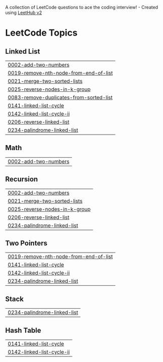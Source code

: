 A collection of LeetCode questions to ace the coding interview! - Created using [LeetHub v2](https://github.com/arunbhardwaj/LeetHub-2.0)
<!---LeetCode Topics Start-->
# LeetCode Topics
## Linked List
|  |
| ------- |
| [0002-add-two-numbers](https://github.com/yahina18/DSA_Solve/tree/master/0002-add-two-numbers) |
| [0019-remove-nth-node-from-end-of-list](https://github.com/yahina18/DSA_Solve/tree/master/0019-remove-nth-node-from-end-of-list) |
| [0021-merge-two-sorted-lists](https://github.com/yahina18/DSA_Solve/tree/master/0021-merge-two-sorted-lists) |
| [0025-reverse-nodes-in-k-group](https://github.com/yahina18/DSA_Solve/tree/master/0025-reverse-nodes-in-k-group) |
| [0083-remove-duplicates-from-sorted-list](https://github.com/yahina18/DSA_Solve/tree/master/0083-remove-duplicates-from-sorted-list) |
| [0141-linked-list-cycle](https://github.com/yahina18/DSA_Solve/tree/master/0141-linked-list-cycle) |
| [0142-linked-list-cycle-ii](https://github.com/yahina18/DSA_Solve/tree/master/0142-linked-list-cycle-ii) |
| [0206-reverse-linked-list](https://github.com/yahina18/DSA_Solve/tree/master/0206-reverse-linked-list) |
| [0234-palindrome-linked-list](https://github.com/yahina18/DSA_Solve/tree/master/0234-palindrome-linked-list) |
## Math
|  |
| ------- |
| [0002-add-two-numbers](https://github.com/yahina18/DSA_Solve/tree/master/0002-add-two-numbers) |
## Recursion
|  |
| ------- |
| [0002-add-two-numbers](https://github.com/yahina18/DSA_Solve/tree/master/0002-add-two-numbers) |
| [0021-merge-two-sorted-lists](https://github.com/yahina18/DSA_Solve/tree/master/0021-merge-two-sorted-lists) |
| [0025-reverse-nodes-in-k-group](https://github.com/yahina18/DSA_Solve/tree/master/0025-reverse-nodes-in-k-group) |
| [0206-reverse-linked-list](https://github.com/yahina18/DSA_Solve/tree/master/0206-reverse-linked-list) |
| [0234-palindrome-linked-list](https://github.com/yahina18/DSA_Solve/tree/master/0234-palindrome-linked-list) |
## Two Pointers
|  |
| ------- |
| [0019-remove-nth-node-from-end-of-list](https://github.com/yahina18/DSA_Solve/tree/master/0019-remove-nth-node-from-end-of-list) |
| [0141-linked-list-cycle](https://github.com/yahina18/DSA_Solve/tree/master/0141-linked-list-cycle) |
| [0142-linked-list-cycle-ii](https://github.com/yahina18/DSA_Solve/tree/master/0142-linked-list-cycle-ii) |
| [0234-palindrome-linked-list](https://github.com/yahina18/DSA_Solve/tree/master/0234-palindrome-linked-list) |
## Stack
|  |
| ------- |
| [0234-palindrome-linked-list](https://github.com/yahina18/DSA_Solve/tree/master/0234-palindrome-linked-list) |
## Hash Table
|  |
| ------- |
| [0141-linked-list-cycle](https://github.com/yahina18/DSA_Solve/tree/master/0141-linked-list-cycle) |
| [0142-linked-list-cycle-ii](https://github.com/yahina18/DSA_Solve/tree/master/0142-linked-list-cycle-ii) |
<!---LeetCode Topics End-->
